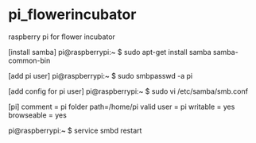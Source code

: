 # pi_flowerincubator
raspberry pi for flower incubator


[install samba]
pi@raspberrypi:~ $ sudo apt-get install samba samba-common-bin

[add pi user]
pi@raspberrypi:~ $ sudo smbpasswd -a pi

[add config for pi user]
pi@raspberrypi:~ $ sudo vi /etc/samba/smb.conf

[pi]
comment = pi folder
path=/home/pi
valid user = pi
writable = yes
browseable = yes

pi@raspberrypi:~ $ service smbd restart
